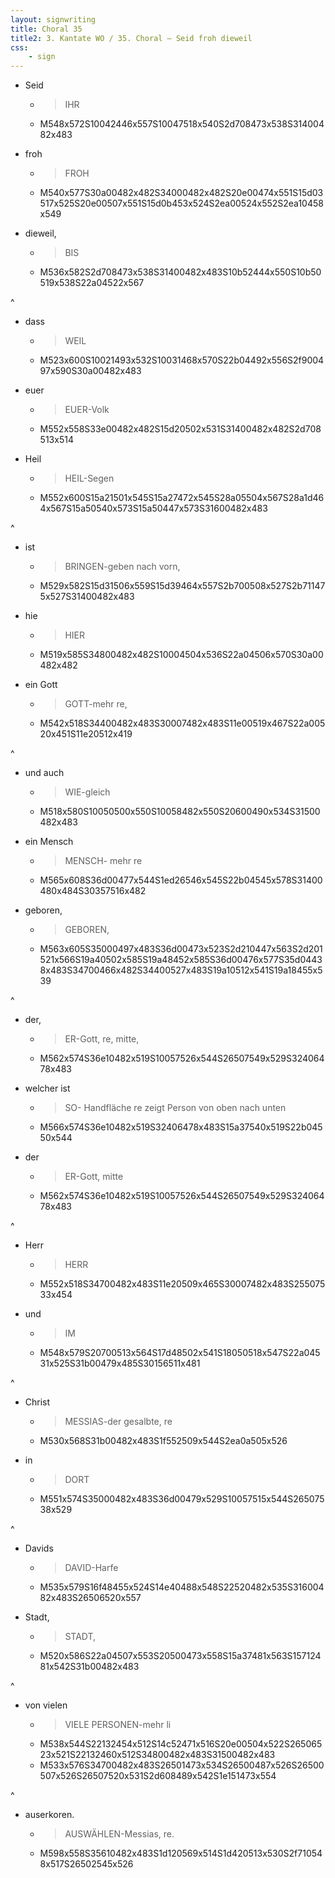 ```yaml
---
layout: signwriting
title: Choral 35
title2: 3. Kantate WO / 35. Choral – Seid froh dieweil
css:
    - sign
---
```


<!--
https://www.signbank.org/signpuddle2.0/searchword.php
https://www.sutton-signwriting.io/signmaker
-->

- Seid
  + > IHR
  + M548x572S10042446x557S10047518x540S2d708473x538S31400482x483

- froh
  + > FROH
  + M540x577S30a00482x482S34000482x482S20e00474x551S15d03517x525S20e00507x551S15d0b453x524S2ea00524x552S2ea10458x549

- dieweil,
  + > BIS
  + M536x582S2d708473x538S31400482x483S10b52444x550S10b50519x538S22a04522x567

^

- dass
  + > WEIL
  + M523x600S10021493x532S10031468x570S22b04492x556S2f900497x590S30a00482x483

- euer
  + > EUER-Volk
  + M552x558S33e00482x482S15d20502x531S31400482x482S2d708513x514

- Heil
  + > HEIL-Segen
  + M552x600S15a21501x545S15a27472x545S28a05504x567S28a1d464x567S15a50540x573S15a50447x573S31600482x483

^

- ist
  + > BRINGEN-geben nach vorn,
  + M529x582S15d31506x559S15d39464x557S2b700508x527S2b711475x527S31400482x483

- hie
  + > HIER
  + M519x585S34800482x482S10004504x536S22a04506x570S30a00482x482

- ein Gott
  + > GOTT-mehr re,
  + M542x518S34400482x483S30007482x483S11e00519x467S22a00520x451S11e20512x419

^

- und auch
  + > WIE-gleich
  + M518x580S10050500x550S10058482x550S20600490x534S31500482x483

- ein Mensch
  + > MENSCH- mehr re
  + M565x608S36d00477x544S1ed26546x545S22b04545x578S31400480x484S30357516x482

- geboren,
  + >GEBOREN,
  + M563x605S35000497x483S36d00473x523S2d210447x563S2d201521x566S19a40502x585S19a48452x585S36d00476x577S35d04438x483S34700466x482S34400527x483S19a10512x541S19a18455x539

^

- der,
  + > ER-Gott, re, mitte,
  + M562x574S36e10482x519S10057526x544S26507549x529S32406478x483

- welcher ist
  + > SO- Handfläche re zeigt Person von oben nach unten
  + M566x574S36e10482x519S32406478x483S15a37540x519S22b04550x544

- der
  + > ER-Gott, mitte
  + M562x574S36e10482x519S10057526x544S26507549x529S32406478x483

^

- Herr
  + >  HERR
  + M552x518S34700482x483S11e20509x465S30007482x483S25507533x454

- und
  + > IM
  + M548x579S20700513x564S17d48502x541S18050518x547S22a04531x525S31b00479x485S30156511x481

^

- Christ
  + > MESSIAS-der gesalbte, re
  + M530x568S31b00482x483S1f552509x544S2ea0a505x526

- in
  + > DORT
  + M551x574S35000482x483S36d00479x529S10057515x544S26507538x529

^

- Davids
  + > DAVID-Harfe
  + M535x579S16f48455x524S14e40488x548S22520482x535S31600482x483S26506520x557

- Stadt,
  + > STADT,
  + M520x586S22a04507x553S20500473x558S15a37481x563S15712481x542S31b00482x483

^

- von vielen
  + > VIELE PERSONEN-mehr li
  + M538x544S22132454x512S14c52471x516S20e00504x522S26506523x521S22132460x512S34800482x483S31500482x483
  + M533x576S34700482x483S26501473x534S26500487x526S26500507x526S26507520x531S2d608489x542S1e151473x554

^

- auserkoren.
  + > AUSWÄHLEN-Messias, re.
  + M598x558S35610482x483S1d120569x514S1d420513x530S2f710548x517S26502545x526

